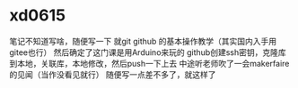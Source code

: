 # xd0615
笔记不知道写啥，随便写一下
就git github 的基本操作教学（其实国内入手用gitee也行）
然后确定了这门课是用Arduino来玩的
github创建ssh密钥，克隆库到本地，关联库，本地修改，然后push一下上去
中途听老师吹了一会makerfaire的见闻（当作没看见就行）
随便写一点差不多了，就这样了
